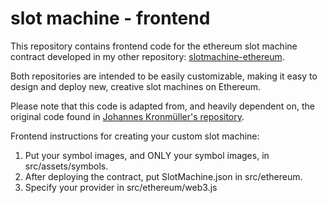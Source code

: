 # slot machine - frontend

This repository contains frontend code for the ethereum slot machine contract developed
in my other repository: [slotmachine-ethereum](https://github.com/mettinger/slotmachine-ethereum).  

Both repositories are intended to be easily customizable, making it easy to design and deploy new, creative slot machines on Ethereum.

Please note that this code is adapted from, and heavily dependent on, the original code found in [Johannes Kronmüller's repository](https://github.com/johakr/html5-slot-machine).

Frontend instructions for creating your custom slot machine:

1.  Put your symbol images, and ONLY your symbol images, in src/assets/symbols.  
2.  After deploying the contract, put SlotMachine.json in src/ethereum.
3.  Specify your provider in src/ethereum/web3.js

